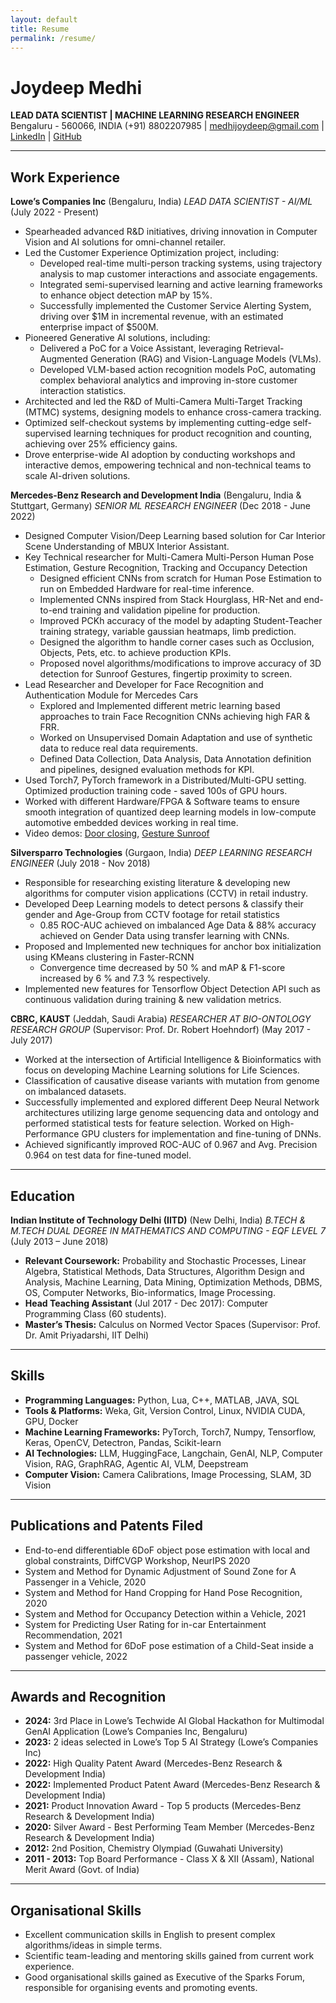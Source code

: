 ```yaml
---
layout: default
title: Resume
permalink: /resume/
---
```


# Joydeep Medhi
**LEAD DATA SCIENTIST | MACHINE LEARNING RESEARCH ENGINEER**
Bengaluru - 560066, INDIA
(+91) 8802207985 | medhijoydeep@gmail.com | [LinkedIn](https://linkedin.com/in/joydeepmedhi) | [GitHub](https://github.com/joydeepmedhi)

---

## Work Experience

**Lowe’s Companies Inc** (Bengaluru, India)
_LEAD DATA SCIENTIST - AI/ML_ (July 2022 - Present)

*   Spearheaded advanced R&D initiatives, driving innovation in Computer Vision and AI solutions for omni-channel retailer.
*   Led the Customer Experience Optimization project, including:
    *   Developed real-time multi-person tracking systems, using trajectory analysis to map customer interactions and associate engagements.
    *   Integrated semi-supervised learning and active learning frameworks to enhance object detection mAP by 15%.
    *   Successfully implemented the Customer Service Alerting System, driving over $1M in incremental revenue, with an estimated enterprise impact of $500M.
*   Pioneered Generative AI solutions, including:
    *   Delivered a PoC for a Voice Assistant, leveraging Retrieval-Augmented Generation (RAG) and Vision-Language Models (VLMs).
    *   Developed VLM-based action recognition models PoC, automating complex behavioral analytics and improving in-store customer interaction statistics.
*   Architected and led the R&D of Multi-Camera Multi-Target Tracking (MTMC) systems, designing models to enhance cross-camera tracking.
*   Optimized self-checkout systems by implementing cutting-edge self-supervised learning techniques for product recognition and counting, achieving over 25% efficiency gains.
*   Drove enterprise-wide AI adoption by conducting workshops and interactive demos, empowering technical and non-technical teams to scale AI-driven solutions.

**Mercedes-Benz Research and Development India** (Bengaluru, India & Stuttgart, Germany)
_SENIOR ML RESEARCH ENGINEER_ (Dec 2018 - June 2022)

*   Designed Computer Vision/Deep Learning based solution for Car Interior Scene Understanding of MBUX Interior Assistant.
*   Key Technical researcher for Multi-Camera Multi-Person Human Pose Estimation, Gesture Recognition, Tracking and Occupancy Detection
    *   Designed efficient CNNs from scratch for Human Pose Estimation to run on Embedded Hardware for real-time inference.
    *   Implemented CNNs inspired from Stack Hourglass, HR-Net and end-to-end training and validation pipeline for production.
    *   Improved PCKh accuracy of the model by adapting Student-Teacher training strategy, variable gaussian heatmaps, limb prediction.
    *   Designed the algorithm to handle corner cases such as Occlusion, Objects, Pets, etc. to achieve production KPIs.
    *   Proposed novel algorithms/modifications to improve accuracy of 3D detection for Sunroof Gestures, fingertip proximity to screen.
*   Lead Researcher and Developer for Face Recognition and Authentication Module for Mercedes Cars
    *   Explored and Implemented different metric learning based approaches to train Face Recognition CNNs achieving high FAR & FRR.
    *   Worked on Unsupervised Domain Adaptation and use of synthetic data to reduce real data requirements.
    *   Defined Data Collection, Data Analysis, Data Annotation definition and pipelines, designed evaluation methods for KPI.
*   Used Torch7, PyTorch framework in a Distributed/Multi-GPU setting. Optimized production training code - saved 100s of GPU hours.
*   Worked with different Hardware/FPGA & Software teams to ensure smooth integration of quantized deep learning models in low-compute automotive embedded devices working in real time.
*   Video demos: [Door closing](<Link to video>), [Gesture Sunroof](<Link to video>)

**Silversparro Technologies** (Gurgaon, India)
_DEEP LEARNING RESEARCH ENGINEER_ (July 2018 - Nov 2018)

*   Responsible for researching existing literature & developing new algorithms for computer vision applications (CCTV) in retail industry.
*   Developed Deep Learning models to detect persons & classify their gender and Age-Group from CCTV footage for retail statistics
    *   0.85 ROC-AUC achieved on imbalanced Age Data & 88% accuracy achieved on Gender Data using transfer learning with CNNs.
*   Proposed and Implemented new techniques for anchor box initialization using KMeans clustering in Faster-RCNN
    *   Convergence time decreased by 50 % and mAP & F1-score increased by 6 % and 7.3 % respectively.
*   Implemented new features for Tensorflow Object Detection API such as continuous validation during training & new validation metrics.

**CBRC, KAUST** (Jeddah, Saudi Arabia)
_RESEARCHER AT BIO-ONTOLOGY RESEARCH GROUP_ (Supervisor: Prof. Dr. Robert Hoehndorf) (May 2017 - July 2017)

*   Worked at the intersection of Artificial Intelligence & Bioinformatics with focus on developing Machine Learning solutions for Life Sciences.
*   Classification of causative disease variants with mutation from genome on imbalanced datasets.
*   Successfully implemented and explored different Deep Neural Network architectures utilizing large genome sequencing data and ontology and performed statistical tests for feature selection. Worked on High-Performance GPU clusters for implementation and fine-tuning of DNNs.
*   Achieved significantly improved ROC-AUC of 0.967 and Avg. Precision 0.964 on test data for fine-tuned model.

---

## Education

**Indian Institute of Technology Delhi (IITD)** (New Delhi, India)
_B.TECH & M.TECH DUAL DEGREE IN MATHEMATICS AND COMPUTING - EQF LEVEL 7_ (July 2013 – June 2018)

*   **Relevant Coursework:** Probability and Stochastic Processes, Linear Algebra, Statistical Methods, Data Structures, Algorithm Design and Analysis, Machine Learning, Data Mining, Optimization Methods, DBMS, OS, Computer Networks, Bio-informatics, Image Processing.
*   **Head Teaching Assistant** (Jul 2017 - Dec 2017): Computer Programming Class (60 students).
*   **Master’s Thesis:** Calculus on Normed Vector Spaces (Supervisor: Prof. Dr. Amit Priyadarshi, IIT Delhi)

---

## Skills

*   **Programming Languages:** Python, Lua, C++, MATLAB, JAVA, SQL
*   **Tools & Platforms:** Weka, Git, Version Control, Linux, NVIDIA CUDA, GPU, Docker
*   **Machine Learning Frameworks:** PyTorch, Torch7, Numpy, Tensorflow, Keras, OpenCV, Detectron, Pandas, Scikit-learn
*   **AI Technologies:** LLM, HuggingFace, Langchain, GenAI, NLP, Computer Vision, RAG, GraphRAG, Agentic AI, VLM, Deepstream
*   **Computer Vision:** Camera Calibrations, Image Processing, SLAM, 3D Vision

---

## Publications and Patents Filed

*   End-to-end differentiable 6DoF object pose estimation with local and global constraints, DiffCVGP Workshop, NeurIPS 2020
*   System and Method for Dynamic Adjustment of Sound Zone for A Passenger in a Vehicle, 2020
*   System and Method for Hand Cropping for Hand Pose Recognition, 2020
*   System and Method for Occupancy Detection within a Vehicle, 2021
*   System for Predicting User Rating for in-car Entertainment Recommendation, 2021
*   System and Method for 6DoF pose estimation of a Child-Seat inside a passenger vehicle, 2022

---

## Awards and Recognition

*   **2024:** 3rd Place in Lowe’s Techwide AI Global Hackathon for Multimodal GenAI Application (Lowe’s Companies Inc, Bengaluru)
*   **2023:** 2 ideas selected in Lowe’s Top 5 AI Strategy (Lowe’s Companies Inc)
*   **2022:** High Quality Patent Award (Mercedes-Benz Research & Development India)
*   **2022:** Implemented Product Patent Award (Mercedes-Benz Research & Development India)
*   **2021:** Product Innovation Award - Top 5 products (Mercedes-Benz Research & Development India)
*   **2020:** Silver Award - Best Performing Team Member (Mercedes-Benz Research & Development India)
*   **2012:** 2nd Position, Chemistry Olympiad (Guwahati University)
*   **2011 - 2013:** Top Board Performance - Class X & XII (Assam), National Merit Award (Govt. of India)

---

## Organisational Skills

*   Excellent communication skills in English to present complex algorithms/ideas in simple terms.
*   Scientific team-leading and mentoring skills gained from current work experience.
*   Good organisational skills gained as Executive of the Sparks Forum, responsible for organising events and promoting events.

